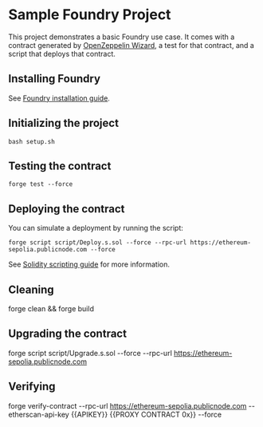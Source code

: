 # Sample Foundry Project

This project demonstrates a basic Foundry use case. It comes with a contract generated by [OpenZeppelin Wizard](https://wizard.openzeppelin.com/), a test for that contract, and a script that deploys that contract.

## Installing Foundry

See [Foundry installation guide](https://book.getfoundry.sh/getting-started/installation).

## Initializing the project

```
bash setup.sh
```

## Testing the contract

```
forge test --force
```

## Deploying the contract

You can simulate a deployment by running the script:

```
forge script script/Deploy.s.sol --force --rpc-url https://ethereum-sepolia.publicnode.com --force
```

See [Solidity scripting guide](https://book.getfoundry.sh/tutorials/solidity-scripting) for more information.

## Cleaning
forge clean && forge build

## Upgrading the contract
forge script script/Upgrade.s.sol --force --rpc-url https://ethereum-sepolia.publicnode.com

## Verifying
forge verify-contract --rpc-url https://ethereum-sepolia.publicnode.com --etherscan-api-key {{APIKEY}} {{PROXY CONTRACT 0x}} --force